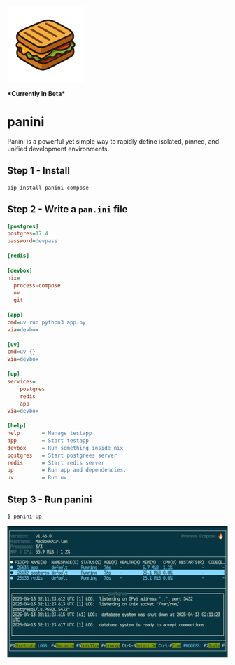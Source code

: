 

<img src="assets/panini.png" alt="panini logo" width="175"/>

**\*Currently in Beta\***

# panini

Panini is a powerful yet simple way to rapidly define isolated, pinned, and
unified development environments.




## Step 1 - Install

```
pip install panini-compose
```

## Step 2 - Write a `pan.ini` file

```ini
[postgres]
postgres=17.4
password=devpass

[redis]

[devbox]
nix=
  process-compose
  uv
  git

[app]
cmd=uv run python3 app.py
via=devbox

[uv]
cmd=uv {}
via=devbox

[up]
services=
    postgres
    redis
    app
via=devbox

[help]
help       = Manage testapp
app        = Start testapp
devbox     = Run something inside nix
postgres   = Start postgrees server
redis      = Start redis server
up         = Run app and dependencies.
uv         = Run uv
```


## Step 3 - Run panini

```
$ panini up
```
<img src="assets/process-compose.png" alt="process-compose terminal" width="width: 100%;"/>
